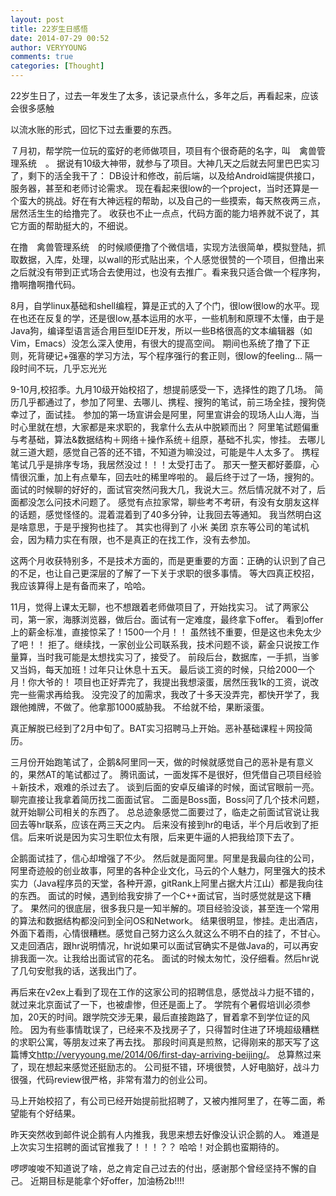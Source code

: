 ```yaml
---
layout: post
title: 22岁生日感悟
date: 2014-07-29 00:52
author: VERYYOUNG
comments: true
categories: [Thought]
---
```

22岁生日了，过去一年发生了太多，该记录点什么，多年之后，再看起来，应该会很多感触


以流水账的形式，回忆下过去重要的东西。

７月初，帮学院一位玩的蛮好的老师做项目，项目有个很奇葩的名字，叫　禽兽管理系统　。
据说有10级大神带，就参与了项目。大神几天之后就去阿里巴巴实习了，剩下的活全我干了：
DB设计和修改，前后端，以及给Android端提供接口，服务器，甚至和老师讨论需求。
现在看起来很low的一个project，当时还算是一个蛮大的挑战。好在有大神远程的帮助，以及自己的一些摸索，每天熬夜两三点，居然活生生的给撸完了。
收获也不止一点点，代码方面的能力培养就不说了，其它方面的帮助挺大的，不细说。

在撸　禽兽管理系统　的时候顺便撸了个微信墙，实现方法很简单，模拟登陆，抓取数据，入库，处理，以wall的形式贴出来，个人感觉很赞的一个项目，但撸出来之后就没有带到正式场合去使用过，也没有去推广。看来我只适合做一个程序狗，撸啊撸啊撸代码。

8月，自学linux基础和shell编程，算是正式的入了个门，很low很low的水平。现在也还在反复的学，还是很low,基本运用的水平，一些机制和原理不太懂，由于是Java狗，编译型语言适合用巨型IDE开发，所以一些B格很高的文本编辑器（如Vim，Emacs）没怎么深入使用，有很大的提高空间。
期间也系统了撸了下正则，死背硬记+强塞的学习方法，写个程序强行的套正则，很low的feeling...  隔一段时间不玩，几乎忘光光

9-10月,校招季。九月10级开始校招了，想提前感受一下，选择性的跑了几场。
简历几乎都通过了，参加了阿里、去哪儿、携程、搜狗的笔试，前三场全挂，搜狗侥幸过了，面试挂。
参加的第一场宣讲会是阿里，阿里宣讲会的现场人山人海，当时心里就在想，大家都是来求职的，我拿什么去从中脱颖而出？
阿里笔试题偏重与考基础，算法&数据结构＋网络＋操作系统＋组原，基础不扎实，惨挂。
去哪儿就三道大题，感觉自己答的还不错，不知道为嘛没过，可能是牛人太多了。
携程笔试几乎是排序专场，我居然没过！！！太受打击了。
那天一整天都好萎靡，心情很沉重，加上有点晕车，回去吐的稀里哗啦的。
最后终于过了一场，搜狗的。面试的时候聊的好好的，面试官突然问我大几，我说大三。然后情况就不对了，后面都没怎么问技术问题了。
感觉有点拉家常，聊些考不考研，有没有女朋友这样的话题，感觉怪怪的。混着混着到了40多分钟，让我回去等通知。
我当然明白这是啥意思，于是乎搜狗也挂了。
其实也得到了 小米 美团  京东等公司的笔试机会，因为精力实在有限，也不是真正的在找工作，没有去参加。

这两个月收获特别多，不是技术方面的，而是更重要的方面：正确的认识到了自己的不足，也让自己更深层的了解了一下关于求职的很多事情。
等大四真正校招，我应该算得上是有备而来了，哈哈。

11月，觉得上课太无聊，也不想跟着老师做项目了，开始找实习。
试了两家公司，第一家，海豚浏览器，做后台。面试有一定难度，最终拿下offer。
看到offer上的薪金标准，直接惊呆了！1500一个月！！
虽然钱不重要，但是这也未免太少了吧！！
拒了。继续找，一家创业公司联系我，技术问题不谈，薪金只说按工作量算，当时我可能是太想找实习了，接受了。
前段后台，数据库，一手抓，当爹又当妈，每天加班！过年只让休息十五天。
最后谈工资的时候，只给2000一个月！你大爷的！
项目也正好弄完了，我提出我想滚蛋，居然压我1k的工资，说改完一些需求再给我。
没完没了的加需求，我改了十多天没弄完，都快开学了，我跟他摊牌，不做了。他拿那1000威胁我。
不给就不给，果断滚蛋。

真正解脱已经到了2月中旬了。BAT实习招聘马上开始。恶补基础课程＋网投简历。

三月份开始跑笔试了，企鹅&阿里同一天，做的时候就感觉自己的恶补是有意义的，果然AT的笔试都过了。
腾讯面试，一面发挥不是很好，但凭借自己项目经验＋新技术，艰难的杀过去了。
谈到后面的安卓反编译的时候，面试官眼前一亮。聊完直接让我拿着简历找二面面试官。
二面是Boss面，Boss问了几个技术问题，就开始聊公司相关的东西了。
总总迹象感觉二面要过了，临走之前面试官说让我回去等hr联系，应该在两三天之内。
后来没有接到hr的电话，半个月后收到了拒信。后来听说是因为实习生职位太有限，后来更牛逼的人把我给顶下去了。

企鹅面试挂了，信心却增强了不少。
然后就是面阿里。阿里是我最向往的公司，阿里奇迹般的创业故事，阿里的各种企业文化，马云的个人魅力，阿里强大的技术实力（Java程序员的天堂，各种开源，gitRank上阿里占据大片江山）都是我向往的东西。
面试的时候，遇到给我安排了一个C++面试官，当时感觉就是这下糟了。
果然问的很底层，很多我只是一知半解的。项目经验没谈，甚至连一个常用的算法和数据结构都没问到全问OS和Network。
结果很明显，惨挂。走出酒店，外面下着雨，心情很糟糕。感觉自己努力这么久就这么不明不白的挂了，不甘心。
又走回酒店，跟hr说明情况，hr说如果可以面试官确实不是做Java的，可以再安排我面一次。让我给出面试官的花名。
面试的时候太匆忙，没仔细看。然后hr说了几句安慰我的话，送我出门了。

再后来在v2ex上看到了现在工作的这家公司的招聘信息，感觉战斗力挺不错的，就过来北京面试了一下，也被虐惨，但还是面上了。
学院有个暑假培训必须参加，20天的时间。跟学院交涉无果，最后直接跑路了，冒着拿不到学位证的风险。
因为有些事情耽误了，已经来不及找房子了，只得暂时住进了环境超级糟糕的求职公寓，等朋友过来了再去找。
那段时间真是煎熬，记得刚来的那天写了这篇博文<a href="http://veryyoung.me/2014/06/first-day-arriving-beijing/" title="http://veryyoung.me/2014/06/first-day-arriving-beijing/" target="_blank">http://veryyoung.me/2014/06/first-day-arriving-beijing/</a>。
总算熬过来了，现在想起来感觉还挺励志的。
公司挺不错，环境很赞，人好电脑好，战斗力很强，代码review很严格，非常有潜力的创业公司。

马上开始校招了，有公司已经开始提前批招聘了，又被内推阿里了，在等二面，希望能有个好结果。

昨天突然收到邮件说企鹅有人内推我，我思来想去好像没认识企鹅的人。
难道是上次实习生招聘的面试官推我了！！！？？
哈哈！对企鹅也蛮期待的。



啰啰唆唆不知道说了啥，总之肯定自己过去的付出，感谢那个曾经坚持不懈的自己。
近期目标是能拿个好offer，加油杨2b!!!!





